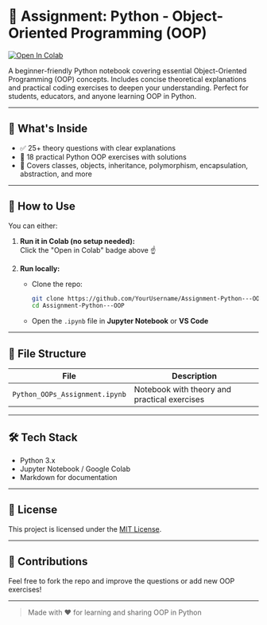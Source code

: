 # 🧠 Assignment: Python - Object-Oriented Programming (OOP)

[![Open In Colab](https://colab.research.google.com/assets/colab-badge.svg)](https://colab.research.google.com/github/YourUsername/Assignment-Python---OOP/blob/main/Python_OOPs_Assignment.ipynb)

A beginner-friendly Python notebook covering essential Object-Oriented Programming (OOP) concepts. Includes concise theoretical explanations and practical coding exercises to deepen your understanding. Perfect for students, educators, and anyone learning OOP in Python.

---

## 📘 What's Inside

- ✅ 25+ theory questions with clear explanations
- 🧪 18 practical Python OOP exercises with solutions
- 🧱 Covers classes, objects, inheritance, polymorphism, encapsulation, abstraction, and more

---

## 🚀 How to Use

You can either:

1. **Run it in Colab (no setup needed):**  
   Click the "Open in Colab" badge above ☝️

2. **Run locally:**
   - Clone the repo:
     ```bash
     git clone https://github.com/YourUsername/Assignment-Python---OOP.git
     cd Assignment-Python---OOP
     ```
   - Open the `.ipynb` file in **Jupyter Notebook** or **VS Code**

---

## 📁 File Structure

| File                              | Description                                   |
|-----------------------------------|-----------------------------------------------|
| `Python_OOPs_Assignment.ipynb`    | Notebook with theory and practical exercises  |

---

## 🛠 Tech Stack

- Python 3.x  
- Jupyter Notebook / Google Colab  
- Markdown for documentation

---

## 📄 License

This project is licensed under the [MIT License](LICENSE).

---

## 🙌 Contributions

Feel free to fork the repo and improve the questions or add new OOP exercises!

---

> Made with ❤️ for learning and sharing OOP in Python
